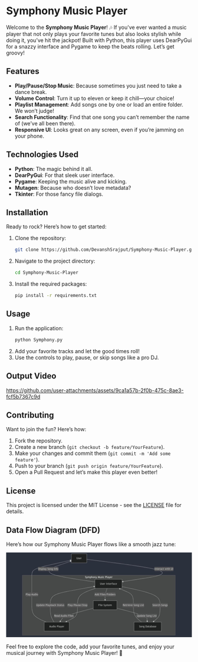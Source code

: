 # Symphony Music Player

Welcome to the **Symphony Music Player**! 🎶 If you've ever wanted a music player that not only plays your favorite tunes but also looks stylish while doing it, you’ve hit the jackpot! Built with Python, this player uses DearPyGui for a snazzy interface and Pygame to keep the beats rolling. Let’s get groovy!

## Features

- **Play/Pause/Stop Music**: Because sometimes you just need to take a dance break.
- **Volume Control**: Turn it up to eleven or keep it chill—your choice!
- **Playlist Management**: Add songs one by one or load an entire folder. We won’t judge!
- **Search Functionality**: Find that one song you can’t remember the name of (we’ve all been there).
- **Responsive UI**: Looks great on any screen, even if you’re jamming on your phone.

## Technologies Used

- **Python**: The magic behind it all.
- **DearPyGui**: For that sleek user interface.
- **Pygame**: Keeping the music alive and kicking.
- **Mutagen**: Because who doesn’t love metadata?
- **Tkinter**: For those fancy file dialogs.

## Installation

Ready to rock? Here’s how to get started:

1. Clone the repository:
   ```bash
   git clone https://github.com/DevanshSrajput/Symphony-Music-Player.git
   ```
2. Navigate to the project directory:
   ```bash
   cd Symphony-Music-Player
   ```
3. Install the required packages:
   ```bash
   pip install -r requirements.txt
   ```

## Usage

1. Run the application:
   ```bash
   python Symphony.py
   ```
2. Add your favorite tracks and let the good times roll!
3. Use the controls to play, pause, or skip songs like a pro DJ.

## Output Video


https://github.com/user-attachments/assets/9ca1a57b-2f0b-475c-8ae3-fcf5b7367c9d



## Contributing

Want to join the fun? Here’s how:

1. Fork the repository.
2. Create a new branch (`git checkout -b feature/YourFeature`).
3. Make your changes and commit them (`git commit -m 'Add some feature'`).
4. Push to your branch (`git push origin feature/YourFeature`).
5. Open a Pull Request and let’s make this player even better!

## License

This project is licensed under the MIT License - see the [LICENSE](LICENSE) file for details.

## Data Flow Diagram (DFD)

Here’s how our Symphony Music Player flows like a smooth jazz tune:

![DFD](https://github.com/DevanshSrajput/Symphony-Music-Player/blob/main/Data%20Flow%20Diagram%20(DFD).jpg)

Feel free to explore the code, add your favorite tunes, and enjoy your musical journey with Symphony Music Player! 🎉
